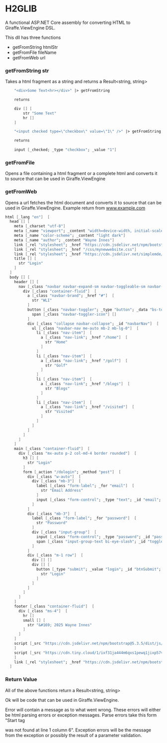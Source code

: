 # H2GLIB
A functional ASP.NET Core assembly for converting HTML to Giraffe.ViewEngine DSL.

This dll has three functions

- getFromString htmlStr
- getFromFile fileName
- getFromWeb url

### getFromString str
Takes a html fragment as a string and returns a Result<string, string>

```fsharp
    "<div>Some Text<hr></div>" |> getFromString

    returns

    div [] [
        str "Some Text"
        hr []
    ]

    "<input checked type=\"checkbox\" value=\"1\" />" |> getFromString

    returns
    
    input [_checked; _type "checkbox"; _value "1"]
```

### getFromFile
Opens a file containing a html fragment or a complete html and converts it to source that can be used in Giraffe.ViewEngine

### getFromWeb
Opens a url fetches the  html document and converts it to source that can be used in Giraffe.ViewEngine. Example return from www.example.com

```fsharp
html [_lang "en"]  [
  head [] [
    meta [_charset "utf-8"]
    meta [_name "viewport"; _content "width=device-width, initial-scale=1"]
    meta [_name "color-scheme"; _content "light dark"]
    meta [_name "author"; _content "Wayne Innes"]
    link [_rel "stylesheet"; _href "https://cdn.jsdelivr.net/npm/bootstrap@5.3.5/dist/css/bootstrap.min.css"; _integrity "sha384-SgOJa3DmI69IUzQ2PVdRZhwQ+dy64/BUtbMJw1MZ8t5HZApcHrRKUc4W0kG879m7"; _crossorigin "anonymous"]
    link [_rel "stylesheet"; _href "/css/mynewwebsite.css"]
    link [_rel "stylesheet"; _href "https://cdn.jsdelivr.net/simplemde/latest/simplemde.min.css"]
    title [] [
      str "Login"
    ]
  ]
  body [] [
    header [] [
      nav [_class "navbar navbar-expand-sm navbar-toggleable-sm navbar-dark bg-company-red border-bottom box-shadow mb-3"]  [
        div [_class "container-fluid"]  [
          a [_class "navbar-brand"; _href "#"]  [
            str "WLI"
          ]
          button [_class "navbar-toggler"; _type "button"; _data "bs-toggle" "collapse"; _data "bs-target" "#navbarNav"; _ariaControls "navbarNav"; _ariaExpanded "false"; _ariaLabel "Toggle navigation"]  [
            span [_class "navbar-toggler-icon"] []
          ]
          div [_class "collapse navbar-collapse"; _id "navbarNav"]  [
            ul [_class "navbar-nav me-auto mb-2 mb-lg-0"]  [
              li [_class "nav-item"]  [
                a [_class "nav-link"; _href "/home"]  [
                  str "Home"
                ]
              ]
              li [_class "nav-item"]  [
                a [_class "nav-link"; _href "/golf"]  [
                  str "Golf"
                ]
              ]
              li [_class "nav-item"]  [
                a [_class "nav-link"; _href "/blogs"]  [
                  str "Blogs"
                ]
              ]
              li [_class "nav-item"]  [
                a [_class "nav-link"; _href "/visited"]  [
                  str "Visited"
                ]
              ]
            ]
          ]
        ]
      ]
    ]
    main [_class "container-fluid"]  [
      div [_class "mx-auto p-2 col-md-4 border rounded"]  [
        h3 [] [
          str "Login"
        ]
        form [_action "/dologin"; _method "post"]  [
          div [_class "w-auto"]  [
            div [_class "mb-3"]  [
              label [_class "form-label"; _for "email"]  [
                str "Email Address"
              ]
              input [_class "form-control"; _type "text"; _id "email"; _name "email"; _value ""; _required]
            ]
          ]
          div [_class "mb-3"]  [
            label [_class "form-label"; _for "password"]  [
              str "Password"
            ]
            div [_class "input-group"]  [
              input [_class "form-control"; _type "password"; _id "password"; _name "password"; _required]
              span [_class "input-group-text bi-eye-slash"; _id "togglePassword-password"; _style "cursor: pointer;"] []
            ]
          ]
          div [_class "m-1 row"]  [
            div [] []
            div [] [
              button [_type "submit"; _value "login"; _id "btnSubmit"; _class "btn btn-primary m-2"]  [
                str "Login"
              ]
            ]
          ]
        ]
      ]
    ]
    footer [_class "container-fluid"]  [
      div [_class "ms-4"]  [
        hr []
        small [] [
          str "&#169; 2025 Wayne Innes"
        ]
      ]
    ]
    script [_src "https://cdn.jsdelivr.net/npm/bootstrap@5.3.5/dist/js/bootstrap.bundle.min.js"; _integrity "sha384-k6d4wzSIapyDyv1kpU366/PK5hCdSbCRGRCMv+eplOQJWyd1fbcAu9OCUj5zNLiq"; _crossorigin "anonymous"]  [
    ]
    script [_src "https://cdn.tiny.cloud/1/ixf31ja444m6qxs1pewq1jixp57vt290az8r65dltenyb2lu/tinymce/6/tinymce.min.js"]  [
    ]
    link [_rel "stylesheet"; _href "https://cdn.jsdelivr.net/npm/bootstrap-icons@1.10.5/font/bootstrap-icons.css"]
  ]
```

### Return Value
All of the above functions return a Result<string, string> 
 
Ok will be code that can be used in Giraffe.ViewEngine. 

Error will contain a message as to what went wrong. These errors will either be html parsing errors or exception messages. Parse errors take this form "Start tag <div> was not found at line 1 column 6". Exception errors will be the message from the exception or possibly the result of a parameter validation.
